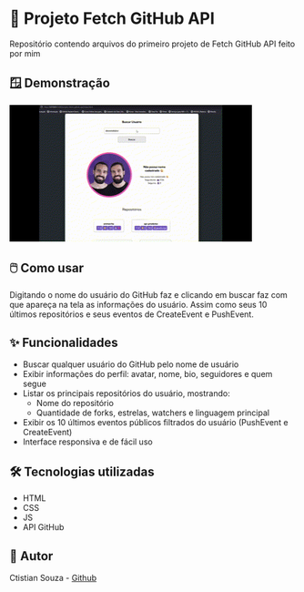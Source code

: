 # 🔎 Projeto Fetch GitHub API

Repositório contendo arquivos do primeiro projeto de Fetch GitHub API feito por mim

## 🪟 Demonstração

<img src="./src/css/img/apresentacao-fetch-api.gif" alt="demonstração do fetch">

## 🖱️ Como usar

Digitando o nome do usuário do GitHub faz e clicando em buscar faz com que apareça na tela as informações do usuário.
Assim como seus 10 últimos repositórios e seus eventos de CreateEvent e PushEvent.

## ✨ Funcionalidades

- Buscar qualquer usuário do GitHub pelo nome de usuário
- Exibir informações do perfil: avatar, nome, bio, seguidores e quem segue
- Listar os principais repositórios do usuário, mostrando:
  - Nome do repositório
  - Quantidade de forks, estrelas, watchers e linguagem principal
- Exibir os 10 últimos eventos públicos filtrados do usuário (PushEvent e CreateEvent)
- Interface responsiva e de fácil uso

## 🛠️ Tecnologias utilizadas

- HTML
- CSS
- JS
- API GitHub

## 👤 Autor

Ctistian Souza - [Github](https://github.com/cristian-souza/projeto-fetch-github-api)
